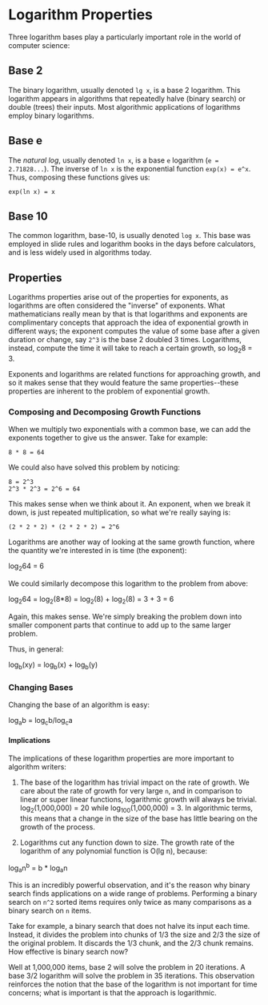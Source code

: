 # Logarithm Properties

Three logarithm bases play a particularly important role in the world of computer science:

## Base 2

The binary logarithm, usually denoted `lg x`, is a base 2 logarithm. This logarithm appears in algorithms that repeatedly halve (binary search) or double (trees) their inputs. Most algorithmic applications of logarithms employ binary logarithms.

## Base e

The _natural log_, usually denoted `ln x`, is a base `e` logarithm (`e = 2.71828...`). The inverse of `ln x` is the exponential function `exp(x) = e^x`. Thus, composing these functions gives us:

	exp(ln x) = x
	
## Base 10

The common logarithm, base-10, is usually denoted `log x`. This base was employed in slide rules and logarithm books in the days before calculators, and is less widely used in algorithms today. 

## Properties

Logarithms properties arise out of the properties for exponents, as logarithms are often considered the "inverse" of exponents. What mathematicians really mean by that is that logarithms and exponents are complimentary concepts that approach the idea of exponential growth in different ways; the exponent computes the value of some base after a given duration or change, say `2^3` is the base 2 doubled 3 times. Logarithms, instead, compute the time it will take to reach a certain growth, so log<sub>2</sub>8 = 3. 

Exponents and logarithms are related functions for approaching growth, and so it makes sense that they would feature the same properties--these properties are inherent to the problem of exponential growth. 

### Composing and Decomposing Growth Functions

When we multiply two exponentials with a common base, we can add the exponents together to give us the answer. Take for example:

	8 * 8 = 64
	
We could also have solved this problem by noticing:

	8 = 2^3
	2^3 * 2^3 = 2^6 = 64
	
This makes sense when we think about it. An exponent, when we break it down, is just repeated multiplication, so what we're really saying is:

	(2 * 2 * 2) * (2 * 2 * 2) = 2^6
	
Logarithms are another way of looking at the same growth function, where the quantity we're interested in is time (the exponent):

log<sub>2</sub>64 = 6

We could similarly decompose this logarithm to the problem from above:

log<sub>2</sub>64 = log<sub>2</sub>(8*8) = log<sub>2</sub>(8) + log<sub>2</sub>(8) = 3 + 3 = 6

Again, this makes sense. We're simply breaking the problem down into smaller component parts that continue to add up to the same larger problem. 

Thus, in general:

log<sub>b</sub>(xy) = log<sub>b</sub>(x) + log<sub>b</sub>(y)

### Changing Bases

Changing the base of an algorithm is easy:

log<sub>a</sub>b = log<sub>c</sub>b/log<sub>c</sub>a

#### Implications

The implications of these logarithm properties are more important to algorithm writers:

1) The base of the logarithm has trivial impact on the rate of growth. We care about the rate of growth for very large `n`, and in comparison to linear or super linear functions, logarithmic growth will always be trivial. log<sub>2</sub>(1,000,000) = 20 while log<sub>100</sub>(1,000,000) = 3. In algorithmic terms, this means that a change in the size of the base has little bearing on the growth of the process.

2) Logarithms cut any function down to size. The growth rate of the logarithm of any polynomial function is O(lg n), because:

log<sub>a</sub>n<sup>b</sup> = b * log<sub>a</sub>n

This is an incredibly powerful observation, and it's the reason why binary search finds applications on a wide range of problems. Performing a binary search on `n^2` sorted items requires only twice as many comparisons as a binary search on `n` items. 

Take for example, a binary search that does not halve its input each time. Instead, it divides the problem into chunks of 1/3 the size and 2/3 the size of the original problem. It discards the 1/3 chunk, and the 2/3 chunk remains. How effective is binary search now?

Well at 1,000,000 items, base 2 will solve the problem in 20 iterations. A base 3/2 logarithm will solve the problem in 35 iterations. This observation reinforces the notion that the base of the logarithm is not important for time concerns; what is important is that the approach is logarithmic. 